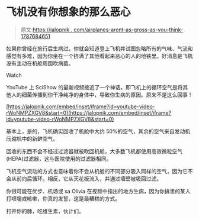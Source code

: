 # 飞机没有你想象的那么恶心

> 原文:[https://jalopnik . com/airplanes-arent-as-gross-as-you-think-1787684651](https://jalopnik.com/airplanes-arent-as-gross-as-you-think-1787684651)

如果你曾经在旅行后生病过，你就会知道登上飞机并试图忽略所有的气味、气流和感觉有多难，因为你坐在一个挤满了其他看起来恶心的人的地铁里。好消息是飞机没有主动在机舱周围吹病菌。

Watch

YouTube 上 SciShow 的最新视频接近了一个神话，即飞机上的循环空气是将其他人的细菌传播到你干净纯净的身体中，导致你生病的原因。原来不是这么回事！

 [https://jalopnik.com/embed/inset/iframe?id=youtube-video-rWoNMPZXGV8&start=0](https://jalopnik.com/embed/inset/iframe?id=youtube-video-rWoNMPZXGV8&start=0) 

基本上，是的，飞机确实回收了机舱中大约 50%的空气，其余的空气来自发动机压缩机中的新鲜空气。

回收的东西不会不经过过滤器就被吹回机舱，大多数飞机都使用高效微粒空气(HEPA)过滤器，这与医院使用的过滤器相同。

飞机空气流动的方式也意味着你不会从机舱的不同部分吸入同样的空气，因为它不会从前向后循环。相反，它从天花板流入，并通过墙壁被吸回过滤。

你很可能在优步、机场或 sa Olivia 在视频中指出的地方生病，因为你排里的某人打喷嚏或咳嗽，你真的发誓，这是最糟糕的方式。

打开你的肺，吃维生素，伙计们。